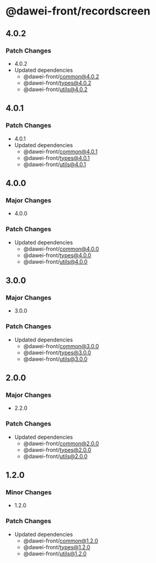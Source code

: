 # @dawei-front/recordscreen

## 4.0.2

### Patch Changes

- 4.0.2
- Updated dependencies
  - @dawei-front/common@4.0.2
  - @dawei-front/types@4.0.2
  - @dawei-front/utils@4.0.2

## 4.0.1

### Patch Changes

- 4.0.1
- Updated dependencies
  - @dawei-front/common@4.0.1
  - @dawei-front/types@4.0.1
  - @dawei-front/utils@4.0.1

## 4.0.0

### Major Changes

- 4.0.0

### Patch Changes

- Updated dependencies
  - @dawei-front/common@4.0.0
  - @dawei-front/types@4.0.0
  - @dawei-front/utils@4.0.0

## 3.0.0

### Major Changes

- 3.0.0

### Patch Changes

- Updated dependencies
  - @dawei-front/common@3.0.0
  - @dawei-front/types@3.0.0
  - @dawei-front/utils@3.0.0

## 2.0.0

### Major Changes

- 2.2.0

### Patch Changes

- Updated dependencies
  - @dawei-front/common@2.0.0
  - @dawei-front/types@2.0.0
  - @dawei-front/utils@2.0.0

## 1.2.0

### Minor Changes

- 1.2.0

### Patch Changes

- Updated dependencies
  - @dawei-front/common@1.2.0
  - @dawei-front/types@1.2.0
  - @dawei-front/utils@1.2.0
